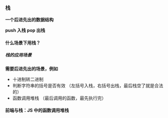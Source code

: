 ### 栈

**一个后进先出的数据结构**

**push 入栈**               **pop 出栈**

#### 什么场景下用栈？

##### 栈的应用场景

**需要后进先出的场景，例如**

- 十进制转二进制
- 判断字符串的括号是否有效  （左括号入栈，右括号出栈，最后栈空了就是合法的）
- 函数调用堆栈  （最后调用的函数，最先执行完）

#### 前端与栈：JS 中的函数调用堆栈

